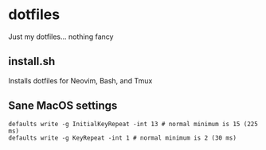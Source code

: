 dotfiles
========

Just my dotfiles... nothing fancy

install.sh
---
Installs dotfiles for Neovim, Bash, and Tmux

Sane MacOS settings
---
```
defaults write -g InitialKeyRepeat -int 13 # normal minimum is 15 (225 ms)
defaults write -g KeyRepeat -int 1 # normal minimum is 2 (30 ms)
```
